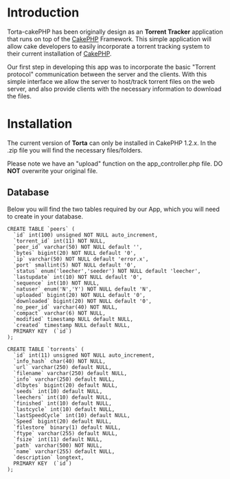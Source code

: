 # Introduction #

Torta-cakePHP has been originally design as an **Torrent Tracker** application that runs on top of the [CakePHP](http://cakephp.org/) Framework. This simple application will allow cake developers to easily incorporate a torrent tracking system to their current installation of [CakePHP](http://cakephp.org/).

Our first step in developing this app was to incorporate the basic "Torrent protocol" communication between the server and the clients. With this simple interface we allow the server to host/track torrent files on the web server, and also provide clients with the necessary information to download the files.

# Installation #

The current version of **Torta** can only be installed in CakePHP 1.2.x. In the .zip file you will find the necessary files/folders.

Please note we have an "upload" function on the app\_controller.php file. DO **NOT** overwrite your original file.

## Database ##

Below you will find the two tables required by our App, which you will need to create in your database.

```
CREATE TABLE `peers` (
  `id` int(100) unsigned NOT NULL auto_increment,
  `torrent_id` int(11) NOT NULL,
  `peer_id` varchar(50) NOT NULL default '',
  `bytes` bigint(20) NOT NULL default '0',
  `ip` varchar(50) NOT NULL default 'error.x',
  `port` smallint(5) NOT NULL default '0',
  `status` enum('leecher','seeder') NOT NULL default 'leecher',
  `lastupdate` int(10) NOT NULL default '0',
  `sequence` int(10) NOT NULL,
  `natuser` enum('N','Y') NOT NULL default 'N',
  `uploaded` bigint(20) NOT NULL default '0',
  `downloaded` bigint(20) NOT NULL default '0',
  `no_peer_id` varchar(40) NOT NULL,
  `compact` varchar(6) NOT NULL,
  `modified` timestamp NULL default NULL,
  `created` timestamp NULL default NULL,
  PRIMARY KEY  (`id`)
);

CREATE TABLE `torrents` (
  `id` int(11) unsigned NOT NULL auto_increment,
  `info_hash` char(40) NOT NULL,
  `url` varchar(250) default NULL,
  `filename` varchar(250) default NULL,
  `info` varchar(250) default NULL,
  `dlbytes` bigint(20) default NULL,
  `seeds` int(10) default NULL,
  `leechers` int(10) default NULL,
  `finished` int(10) default NULL,
  `lastcycle` int(10) default NULL,
  `lastSpeedCycle` int(10) default NULL,
  `Speed` bigint(20) default NULL,
  `filestore` binary(1) default NULL,
  `ftype` varchar(255) default NULL,
  `fsize` int(11) default NULL,
  `path` varchar(500) NOT NULL,
  `name` varchar(255) default NULL,
  `description` longtext,
  PRIMARY KEY  (`id`)
);
```